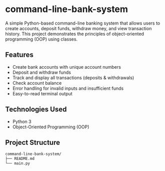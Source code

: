 # command-line-bank-system

A simple Python-based command-line banking system that allows users to create accounts, deposit funds, withdraw money, and view transaction history. This project demonstrates the principles of object-oriented programming (OOP) using classes.

## Features

- Create bank accounts with unique account numbers
- Deposit and withdraw funds
- Track and display all transactions (deposits & withdrawals)
- Check account balance
- Error handling for invalid inputs and insufficient funds
- Easy-to-read terminal output

## Technologies Used

- Python 3
- Object-Oriented Programming (OOP)

## Project Structure

```bash
command-line-bank-system/
├── README.md
└── main.py
